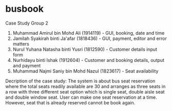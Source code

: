 # busbook

Case Study Group 2
1. Muhammad Amirul bin Mohd Ali (1914119) - GUI, booking, date and time
2. Jamilah Syakirah binti Ja'afar (1818436) - GUI, payment, editor and error matters
3. Nurul Yuhana Natasha binti Yusri (1812590) - Customer details input form
4. Nurhidayu binti Ishak (1912604) - Customer and booking details, output and payment
5. Muhammad Najmi Saniy bin Mohd Nazul (1823617) - Seat availability

Decription of the case study:
The system is about bus seat reservation where the total seats readily available are 30 and arranges as three seats in a row with three different seat option which is  single seat, double aisle seat and double window seat. User can make one seat reservation at a time. However, seat that is already reserved cannot be book again.
